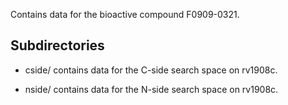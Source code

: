 Contains data for the bioactive compound F0909-0321.

## Subdirectories

- cside/ contains data for the C-side search space on rv1908c.

- nside/ contains data for the N-side search space on rv1908c.

